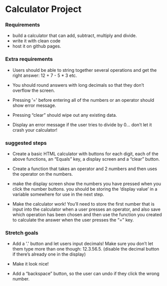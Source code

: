 # Calculator Project

### Requirements
* build a calculator that can add, subtract, multiply and divide.
* write it with clean code
* host it on github pages.


### Extra requirements
* Users should be able to string together several operations and get the right answer: 12 + 7 - 5 * 3 etc.

* You should round answers with long decimals so that they don’t overflow the screen.

* Pressing '=' before entering all of the numbers or an operator should show error message.

* Pressing “clear” should wipe out any existing data.

* Display an error message if the user tries to divide by 0… don’t let it crash your calculator!

### suggested steps

* Create a basic HTML calculator with buttons for each digit, each of the above functions, an “Equals” key, a display screen and a “clear” button.

* Create a function that takes an operator and 2 numbers and then uses the operator on the numbers.

* make the display screen show the numbers you have pressed when you click the number buttons. you should be storing the ‘display value’ in a variable somewhere for use in the next step.

* Make the calculator work! You’ll need to store the first number that is input into the calculator when a user presses an operator, and also save which operation has been chosen and then use the function you created to calculate the answer when the user presses the “=” key.



### Stretch goals
* Add a '.' button and let users input decimals! Make sure you don’t let them type more than one though: 12.3.56.5. (disable the decimal button if there’s already one in the display)

* Make it look nice!

* Add a “backspace” button, so the user can undo if they click the wrong number.
